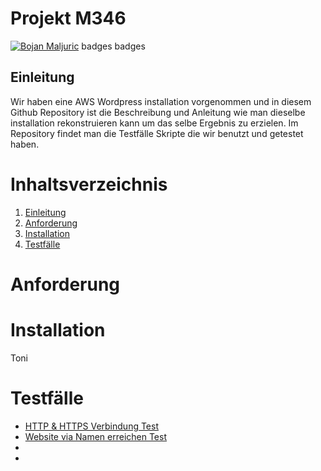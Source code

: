 # Projekt M346
[![Bojan Maljuric](https://img.shields.io/badge/Bojan_Maljuric-FF4500?style=for-the-badge)](https://github.com/ffishchips)
badges 
badges
## Einleitung 
Wir haben eine AWS Wordpress installation vorgenommen und in diesem Github Repository ist die Beschreibung und Anleitung wie man dieselbe installation rekonstruieren kann um das selbe Ergebnis zu erzielen. Im Repository findet man die Testfälle Skripte die wir benutzt und getestet haben.
# Inhaltsverzeichnis
1. [Einleitung](#-Einleitung)
2. [Anforderung](#-Anforderung)
3. [Installation](#-Installation)
4. [Testfälle](#-Testfälle)
# Anforderung 

# Installation
Toni
# Testfälle
- [HTTP & HTTPS Verbindung Test](Testfall1.md)
- [Website via Namen erreichen Test](Testfall2.md)
- 
-
